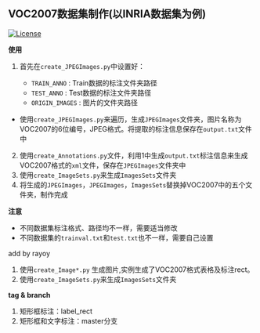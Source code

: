 ## VOC2007数据集制作(以INRIA数据集为例)

[![License](https://img.shields.io/badge/license-MIT-blue.svg)](LICENSE)

**使用**

1. 首先在`create_JPEGImages.py`中设置好：

    * `TRAIN_ANNO` : Train数据的标注文件夹路径 
    * `TEST_ANNO` : Test数据的标注文件夹路径 
    * `ORIGIN_IMAGES` : 图片的文件夹路径 

* 使用`create_JPEGImages.py`来遍历，生成`JPEGImages`文件夹，图片名称为VOC2007的6位编号，JPEG格式。将提取的标注信息保存在`output.txt`文件中

2. 使用`create_Annotations.py`文件，利用1中生成`output.txt`标注信息来生成VOC2007格式的`xml`文件，保存在`JPEGImages`文件夹中
3. 使用`create_ImageSets.py`来生成`ImagesSets`文件夹
4. 将生成的`JPEGImages`，`JPEGImages`，`ImagesSets`替换掉VOC2007中的五个文件夹，制作完成


**注意**

* 不同数据集标注格式、路径均不一样，需要适当修改
* 不同数据集的`trainval.txt`和`test.txt`也不一样，需要自己设置


add by rayoy
1. 使用`create_Image*.py` 生成图片,实例生成了VOC2007格式表格及标注rect。
2. 使用`create_ImageSets.py`来生成`ImagesSets`文件夹

**tag & branch**
1. 矩形框标注：label_rect
2. 矩形框和文字标注：master分支
